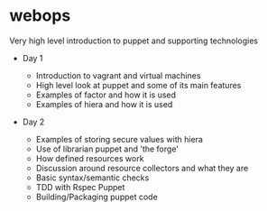 webops
======

Very high level introduction to puppet and supporting technologies

* Day 1
  * Introduction to vagrant and virtual machines
  * High level look at puppet and some of its main features
  * Examples of factor and how it is used
  * Examples of hiera and how it is used

* Day 2
  * Examples of storing secure values with hiera
  * Use of librarian puppet and 'the forge'
  * How defined resources work
  * Discussion around resource collectors and what they are
  * Basic syntax/semantic checks
  * TDD with Rspec Puppet
  * Building/Packaging puppet code

